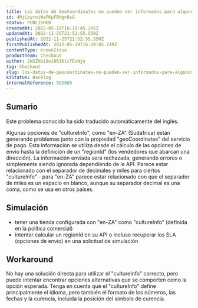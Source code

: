 ```yaml
---
title: Los datos de GeoCoordinates no pueden ser informados para algunos cultureInfo
id: 4MjLbyrniWsPKpFBHgn8sG
status: PUBLISHED
createdAt: 2022-05-19T16:19:45.245Z
updatedAt: 2022-11-25T21:52:55.550Z
publishedAt: 2022-11-25T21:52:55.550Z
firstPublishedAt: 2022-05-19T16:19:45.749Z
contentType: knownIssue
productTeam: Checkout
author: 2mXZkbi0oi061KicTExNjo
tag: Checkout
slug: los-datos-de-geocoordinates-no-pueden-ser-informados-para-algunos-cultureinfo
kiStatus: Backlog
internalReference: 582065
---
```


## Sumario

<div class="alert alert-info">
  <p>Este problema conocido ha sido traducido automáticamente del inglés.</p>
</div>



Algunas opciones de "cultureInfo", como "en-ZA" (Sudáfrica) están generando problemas junto con la propiedad "geoCoordinates" del servicio de pago.
Esta información se utiliza desde el cálculo de las opciones de envío hasta la definición de un "regionId" (los vendedores que abarcan una dirección).
La información enviada será rechazada, generando errores o simplemente siendo ignorada dependiendo de la API.
Parece estar relacionado con el separador de decimales y miles para ciertos "cultureInfo" - para "en-ZA" parece estar relacionado con que el separador de miles es un espacio en blanco, aunque su separador decimal es una coma, como se usa en otros países.



## Simulación


- tener una tienda configurada con "en-ZA" como "cultureInfo" (definida en la política comercial)
- intentar calcular un regionId en su API o incluso recuperar los SLA (opciones de envío) en una solicitud de simulación



## Workaround


No hay una solución directa para utilizar el "cultureInfo" correcto, pero puede intentar encontrar opciones alternativas que se comporten como la opción esperada.
Tenga en cuenta que el "cultureInfo" define principalmente el idioma, pero también el formato de los números, las fechas y la curencia, incluida la posición del símbolo de curencia.

